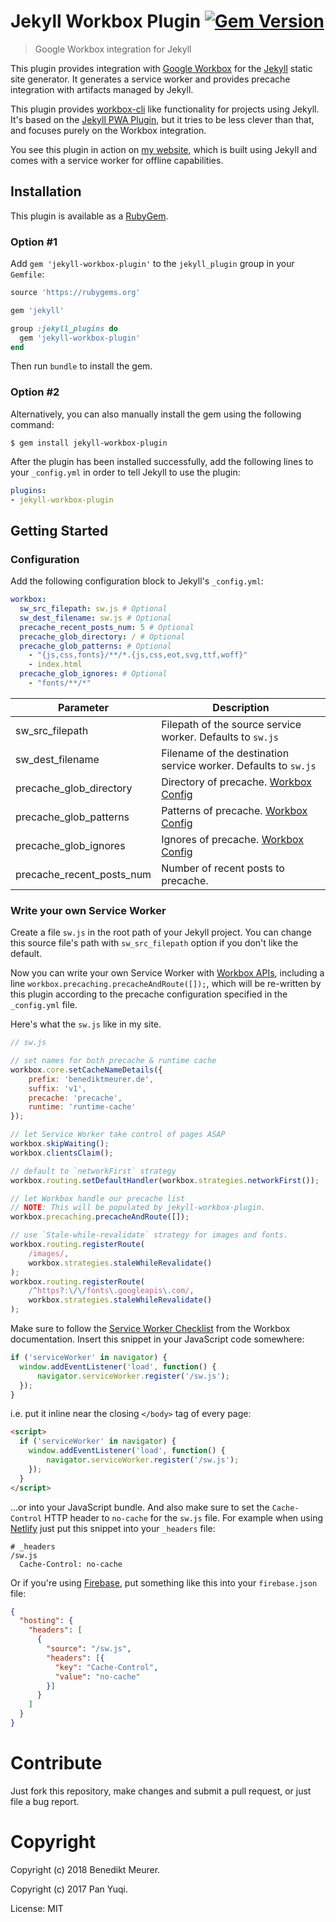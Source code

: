 # Jekyll Workbox Plugin [![Gem Version](https://badge.fury.io/rb/jekyll-workbox-plugin.png)](http://badge.fury.io/rb/jekyll-workbox-plugin)

> Google Workbox integration for Jekyll

This plugin provides integration with [Google Workbox](https://developers.google.com/web/tools/workbox/) for the [Jekyll](https://jekyllrb.com/) static site generator. It generates a service worker and provides precache integration with artifacts managed by Jekyll.

This plugin provides [workbox-cli](https://developers.google.com/web/tools/workbox/modules/workbox-cli) like functionality for projects using Jekyll. It's based on the [Jekyll PWA Plugin](https://github.com/lavas-project/jekyll-pwa), but it tries to be less clever than that, and focuses purely on the Workbox integration.

You see this plugin in action on [my website](https://benediktmeurer.de), which is built using Jekyll and comes with a service worker for offline capabilities.

## Installation

This plugin is available as a [RubyGem][ruby-gem].

### Option #1

Add `gem 'jekyll-workbox-plugin'` to the `jekyll_plugin` group in your `Gemfile`:

```ruby
source 'https://rubygems.org'

gem 'jekyll'

group :jekyll_plugins do
  gem 'jekyll-workbox-plugin'
end
```

Then run `bundle` to install the gem.

### Option #2

Alternatively, you can also manually install the gem using the following command:

```
$ gem install jekyll-workbox-plugin
```

After the plugin has been installed successfully, add the following lines to your `_config.yml` in order to tell Jekyll to use the plugin:

```yaml
plugins:
- jekyll-workbox-plugin
```

## Getting Started

### Configuration

Add the following configuration block to Jekyll's `_config.yml`:
```yaml
workbox:
  sw_src_filepath: sw.js # Optional
  sw_dest_filename: sw.js # Optional
  precache_recent_posts_num: 5 # Optional
  precache_glob_directory: / # Optional
  precache_glob_patterns: # Optional
    - "{js,css,fonts}/**/*.{js,css,eot,svg,ttf,woff}"
    - index.html
  precache_glob_ignores: # Optional
    - "fonts/**/*"
```

Parameter                 | Description
----------                | ------------
sw_src_filepath           | Filepath of the source service worker. Defaults to `sw.js`
sw_dest_filename          | Filename of the destination service worker. Defaults to `sw.js`
precache_glob_directory   | Directory of precache. [Workbox Config](https://developers.google.com/web/tools/workbox/get-started/webpack#optional-config)
precache_glob_patterns    | Patterns of precache. [Workbox Config](https://developers.google.com/web/tools/workbox/get-started/webpack#optional-config)
precache_glob_ignores     | Ignores of precache. [Workbox Config](https://developers.google.com/web/tools/workbox/get-started/webpack#optional-config)
precache_recent_posts_num | Number of recent posts to precache.

### Write your own Service Worker

Create a file `sw.js` in the root path of your Jekyll project. You can change this source file's path with `sw_src_filepath` option if you don't like the default.

Now you can write your own Service Worker with [Workbox APIs](https://developers.google.com/web/tools/workbox/reference-docs/latest/), including a line `workbox.precaching.precacheAndRoute([]);`, which will be re-written by this plugin according to the precache configuration specified in the `_config.yml` file.

Here's what the `sw.js` like in my site.
```javascript
// sw.js

// set names for both precache & runtime cache
workbox.core.setCacheNameDetails({
    prefix: 'benediktmeurer.de',
    suffix: 'v1',
    precache: 'precache',
    runtime: 'runtime-cache'
});

// let Service Worker take control of pages ASAP
workbox.skipWaiting();
workbox.clientsClaim();

// default to `networkFirst` strategy
workbox.routing.setDefaultHandler(workbox.strategies.networkFirst());

// let Workbox handle our precache list
// NOTE: This will be populated by jekyll-workbox-plugin.
workbox.precaching.precacheAndRoute([]);

// use `Stale-while-revalidate` strategy for images and fonts.
workbox.routing.registerRoute(
    /images/,
    workbox.strategies.staleWhileRevalidate()
);
workbox.routing.registerRoute(
    /^https?:\/\/fonts\.googleapis\.com/,
    workbox.strategies.staleWhileRevalidate()
);
```

Make sure to follow the [Service Worker Checklist](https://developers.google.com/web/tools/workbox/guides/service-worker-checklist) from the Workbox documentation. Insert this snippet in your JavaScript code somewhere:

```js
if ('serviceWorker' in navigator) {
  window.addEventListener('load', function() {
      navigator.serviceWorker.register('/sw.js');
  });
}
```

i.e. put it inline near the closing `</body>` tag of every page:

```html
<script>
  if ('serviceWorker' in navigator) {
    window.addEventListener('load', function() {
        navigator.serviceWorker.register('/sw.js');
    });
  }
</script>
```

...or into your JavaScript bundle. And also make sure to set the `Cache-Control` HTTP header to `no-cache` for the `sw.js` file. For example when using [Netlify](https://www.netlify.com) just put this snippet into your `_headers` file:

```
# _headers
/sw.js
  Cache-Control: no-cache
```

Or if you're using [Firebase](https://firebase.google.com), put something like this into your `firebase.json` file:

```json
{
  "hosting": {
    "headers": [
      {
        "source": "/sw.js",
        "headers": [{
          "key": "Cache-Control",
          "value": "no-cache"
        }]
      }
    ]
  }
}
```

# Contribute

Just fork this repository, make changes and submit a pull request, or just file a bug report.

# Copyright

Copyright (c) 2018 Benedikt Meurer.

Copyright (c) 2017 Pan Yuqi.

License: MIT

[ruby-gem]: https://rubygems.org/gems/jekyll-workbox-plugin
